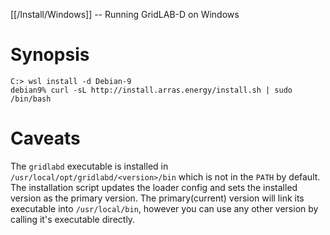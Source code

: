 [[/Install/Windows]] -- Running GridLAB-D on Windows

# Synopsis

~~~
C:> wsl install -d Debian-9
debian9% curl -sL http://install.arras.energy/install.sh | sudo /bin/bash
~~~

# Caveats

The `gridlabd` executable is installed in `/usr/local/opt/gridlabd/<version>/bin` which is not in the `PATH` by default.  The installation script updates the loader config and sets the installed version as the primary version. The primary(current) version will link its executable into `/usr/local/bin`, however you can use any other version by calling it's executable directly.

